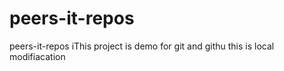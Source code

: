 # peers-it-repos
peers-it-repos
iThis project is demo for git and githu
this is local modifiacation
